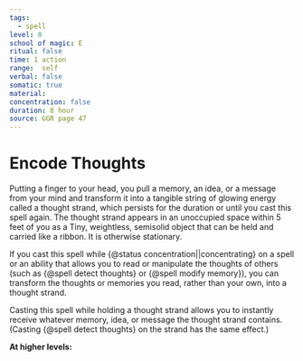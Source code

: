 ```yaml
---
tags:
  - spell
level: 0
school of magic: E
ritual: false
time: 1 action
range:  self
verbal: false
somatic: true
material: 
concentration: false
duration: 8 hour
source: GGR page 47
---
```

# Encode Thoughts
Putting a finger to your head, you pull a memory, an idea, or a message from your mind and transform it into a tangible string of glowing energy called a thought strand, which persists for the duration or until you cast this spell again. The thought strand appears in an unoccupied space within 5 feet of you as a Tiny, weightless, semisolid object that can be held and carried like a ribbon. It is otherwise stationary.

If you cast this spell while {@status concentration||concentrating} on a spell or an ability that allows you to read or manipulate the thoughts of others (such as {@spell detect thoughts} or {@spell modify memory}), you can transform the thoughts or memories you read, rather than your own, into a thought strand.

Casting this spell while holding a thought strand allows you to instantly receive whatever memory, idea, or message the thought strand contains. (Casting {@spell detect thoughts} on the strand has the same effect.)

**At higher levels:** 